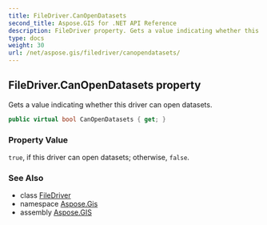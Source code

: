 ```yaml
---
title: FileDriver.CanOpenDatasets
second_title: Aspose.GIS for .NET API Reference
description: FileDriver property. Gets a value indicating whether this driver can open datasets.
type: docs
weight: 30
url: /net/aspose.gis/filedriver/canopendatasets/
---
```

## FileDriver.CanOpenDatasets property

Gets a value indicating whether this driver can open datasets.

```csharp
public virtual bool CanOpenDatasets { get; }
```

### Property Value

`true`, if this driver can open datasets; otherwise, `false`.

### See Also

* class [FileDriver](../)
* namespace [Aspose.Gis](../../filedriver/)
* assembly [Aspose.GIS](../../../)


